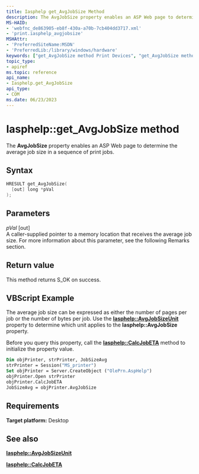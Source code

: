 ```yaml
---
title: Iasphelp get_AvgJobSize Method
description: The AvgJobSize property enables an ASP Web page to determine the average job size in a sequence of print jobs.
MS-HAID:
- 'webfnc_de863905-eb8f-430a-a70b-7cb404dd3717.xml'
- 'print.iasphelp_avgjobsize'
MSHAttr:
- 'PreferredSiteName:MSDN'
- 'PreferredLib:/library/windows/hardware'
keywords: ["get_AvgJobSize method Print Devices", "get_AvgJobSize method Print Devices , Iasphelp interface", "Iasphelp interface Print Devices , get_AvgJobSize method"]
topic_type:
- apiref
ms.topic: reference
api_name:
- Iasphelp.get_AvgJobSize
api_type:
- COM
ms.date: 06/23/2023
---
```


# Iasphelp::get_AvgJobSize method

The **AvgJobSize** property enables an ASP Web page to determine the average job size in a sequence of print jobs.

## Syntax

```cpp
HRESULT get_AvgJobSize(
  [out] long *pVal
);
```

## Parameters

*pVal* \[out\]  
A caller-supplied pointer to a memory location that receives the average job size. For more information about this parameter, see the following Remarks section.

## Return value

This method returns S_OK on success.

## VBScript Example

The average job size can be expressed as either the number of pages per job or the number of bytes per job. Use the [**Iasphelp::AvgJobSizeUnit**](iasphelp-avgjobsizeunit.md) property to determine which unit applies to the **Iasphelp::AvgJobSize** property.

Before you query this property, call the [**Iasphelp::CalcJobETA**](iasphelp-calcjobeta.md) method to initialize the property value.

```vb
Dim objPrinter, strPrinter, JobSizeAvg
strPrinter = Session("MS_printer")
Set objPrinter = Server.CreateObject ("OlePrn.AspHelp")
objPrinter.Open strPrinter
objPrinter.CalcJobETA
JobSizeAvg = objPrinter.AvgJobSize
```

## Requirements

**Target platform:** Desktop

## See also

[**Iasphelp::AvgJobSizeUnit**](iasphelp-avgjobsizeunit.md)

[**Iasphelp::CalcJobETA**](iasphelp-calcjobeta.md)
